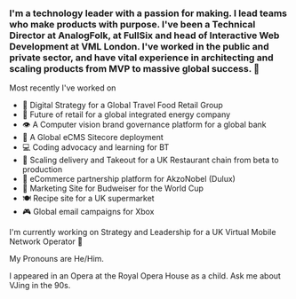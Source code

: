 ### I'm a technology leader with a passion for making. I lead teams who make products with purpose. I've been a Technical Director at AnalogFolk, at FullSix and head of Interactive Web Development at VML London. I've worked in the public and private sector, and have vital experience in architecting and scaling products from MVP to massive global success. 👋

Most recently I've worked on 

- 🛫 Digital Strategy for a Global Travel Food Retail Group 
- 🔌 Future of retail for a global integrated energy company
- 👁️ A Computer vision brand governance platform for a global bank
- 📄 A Global eCMS Sitecore deployment
- 💻 Coding advocacy and learning for BT
- 🍗 Scaling delivery and Takeout for a UK Restaurant chain from beta to production
- 🎨 eCommerce partnership platform for AkzoNobel (Dulux)
- 🍺 Marketing Site for Budweiser for the World Cup 
- 🍽️ Recipe site for a UK supermarket
- 🎮 Global email campaigns for Xbox

I'm currently working on Strategy and Leadership for a UK Virtual Mobile Network Operator 📱

My Pronouns are He/Him.

I appeared in an Opera at the Royal Opera House as a child. Ask me about VJing in the 90s.

<!--
**samcarrington/samcarrington** is a ✨ _special_ ✨ repository because its `README.md` (this file) appears on your GitHub profile.

Here are some ideas to get you started:

- 🔭 I’m currently working on ...
- 🌱 I’m currently learning ...
- 👯 I’m looking to collaborate on ...
- 🤔 I’m looking for help with ...
- 💬 Ask me about ...
- 📫 How to reach me: ...
- 😄 Pronouns: ...
- ⚡ Fun fact: ...
-->
